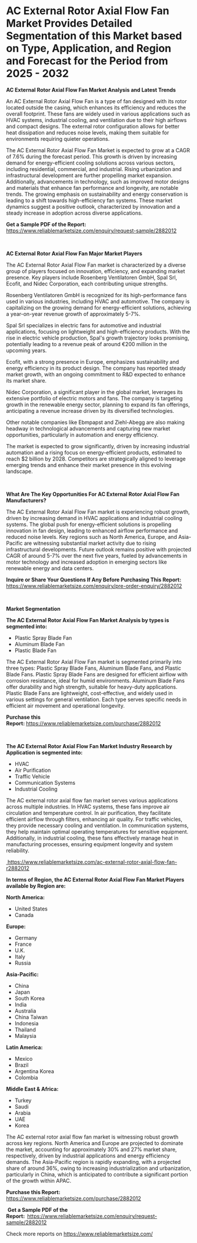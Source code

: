 <p><h1>AC External Rotor Axial Flow Fan Market Provides Detailed Segmentation of this Market based on Type, Application, and Region and Forecast for the Period from 2025 - 2032</h1></p><p><strong>AC External Rotor Axial Flow Fan Market Analysis and Latest Trends</strong></p>
<p><p>An AC External Rotor Axial Flow Fan is a type of fan designed with its rotor located outside the casing, which enhances its efficiency and reduces the overall footprint. These fans are widely used in various applications such as HVAC systems, industrial cooling, and ventilation due to their high airflows and compact designs. The external rotor configuration allows for better heat dissipation and reduces noise levels, making them suitable for environments requiring quieter operations.</p><p>The AC External Rotor Axial Flow Fan Market is expected to grow at a CAGR of 7.6% during the forecast period. This growth is driven by increasing demand for energy-efficient cooling solutions across various sectors, including residential, commercial, and industrial. Rising urbanization and infrastructural development are further propelling market expansion. Additionally, advancements in technology, such as improved motor designs and materials that enhance fan performance and longevity, are notable trends. The growing emphasis on sustainability and energy conservation is leading to a shift towards high-efficiency fan systems. These market dynamics suggest a positive outlook, characterized by innovation and a steady increase in adoption across diverse applications.</p></p>
<p><strong>Get a Sample PDF of the Report:&nbsp;</strong> <a href="https://www.reliablemarketsize.com/enquiry/request-sample/2882012?utm_campaign=2528&utm_medium=2&utm_source=Github&utm_content=ia&utm_term=12032025&utm_id=ac-external-rotor-axial-flow-fan">https://www.reliablemarketsize.com/enquiry/request-sample/2882012</a></p>
<p>&nbsp;</p>
<p><strong>AC External Rotor Axial Flow Fan Major Market Players</strong></p>
<p><p>The AC External Rotor Axial Flow Fan market is characterized by a diverse group of players focused on innovation, efficiency, and expanding market presence. Key players include Rosenberg Ventilatoren GmbH, Spal Srl, Ecofit, and Nidec Corporation, each contributing unique strengths.</p><p>Rosenberg Ventilatoren GmbH is recognized for its high-performance fans used in various industries, including HVAC and automotive. The company is capitalizing on the growing demand for energy-efficient solutions, achieving a year-on-year revenue growth of approximately 5-7%.</p><p>Spal Srl specializes in electric fans for automotive and industrial applications, focusing on lightweight and high-efficiency products. With the rise in electric vehicle production, Spal's growth trajectory looks promising, potentially leading to a revenue peak of around €200 million in the upcoming years.</p><p>Ecofit, with a strong presence in Europe, emphasizes sustainability and energy efficiency in its product design. The company has reported steady market growth, with an ongoing commitment to R&D expected to enhance its market share.</p><p>Nidec Corporation, a significant player in the global market, leverages its extensive portfolio of electric motors and fans. The company is targeting growth in the renewable energy sector, planning to expand its fan offerings, anticipating a revenue increase driven by its diversified technologies.</p><p>Other notable companies like Ebmpapst and Ziehl-Abegg are also making headway in technological advancements and capturing new market opportunities, particularly in automation and energy efficiency.</p><p>The market is expected to grow significantly, driven by increasing industrial automation and a rising focus on energy-efficient products, estimated to reach $2 billion by 2028. Competitors are strategically aligned to leverage emerging trends and enhance their market presence in this evolving landscape.</p></p>
<p>&nbsp;</p>
<p><strong>What Are The Key Opportunities For AC External Rotor Axial Flow Fan Manufacturers?</strong></p>
<p><p>The AC External Rotor Axial Flow Fan market is experiencing robust growth, driven by increasing demand in HVAC applications and industrial cooling systems. The global push for energy-efficient solutions is propelling innovation in fan design, leading to enhanced airflow performance and reduced noise levels. Key regions such as North America, Europe, and Asia-Pacific are witnessing substantial market activity due to rising infrastructural developments. Future outlook remains positive with projected CAGR of around 5-7% over the next five years, fueled by advancements in motor technology and increased adoption in emerging sectors like renewable energy and data centers.</p></p>
<p><strong>Inquire or Share Your Questions If Any Before Purchasing This Report:</strong> <a href="https://www.reliablemarketsize.com/enquiry/pre-order-enquiry/2882012?utm_campaign=2528&utm_medium=2&utm_source=Github&utm_content=ia&utm_term=12032025&utm_id=ac-external-rotor-axial-flow-fan">https://www.reliablemarketsize.com/enquiry/pre-order-enquiry/2882012</a></p>
<p>&nbsp;</p>
<p><strong>Market Segmentation</strong></p>
<p><strong>The AC External Rotor Axial Flow Fan Market Analysis by types is segmented into:</strong></p>
<p><ul><li>Plastic Spray Blade Fan</li><li>Aluminum Blade Fan</li><li>Plastic Blade Fan</li></ul></p>
<p><p>The AC External Rotor Axial Flow Fan market is segmented primarily into three types: Plastic Spray Blade Fans, Aluminum Blade Fans, and Plastic Blade Fans. Plastic Spray Blade Fans are designed for efficient airflow with corrosion resistance, ideal for humid environments. Aluminum Blade Fans offer durability and high strength, suitable for heavy-duty applications. Plastic Blade Fans are lightweight, cost-effective, and widely used in various settings for general ventilation. Each type serves specific needs in efficient air movement and operational longevity.</p></p>
<p><strong>Purchase this Report:&nbsp;</strong><a href="https://www.reliablemarketsize.com/purchase/2882012?utm_campaign=2528&utm_medium=2&utm_source=Github&utm_content=ia&utm_term=12032025&utm_id=ac-external-rotor-axial-flow-fan">https://www.reliablemarketsize.com/purchase/2882012</a></p>
<p>&nbsp;</p>
<p><strong>The AC External Rotor Axial Flow Fan Market Industry Research by Application is segmented into:</strong></p>
<p><ul><li>HVAC</li><li>Air Purification</li><li>Traffic Vehicle</li><li>Communication Systems</li><li>Industrial Cooling</li></ul></p>
<p><p>The AC external rotor axial flow fan market serves various applications across multiple industries. In HVAC systems, these fans improve air circulation and temperature control. In air purification, they facilitate efficient airflow through filters, enhancing air quality. For traffic vehicles, they provide necessary cooling and ventilation. In communication systems, they help maintain optimal operating temperatures for sensitive equipment. Additionally, in industrial cooling, these fans effectively manage heat in manufacturing processes, ensuring equipment longevity and system reliability.</p></p>
<p><a href="https://www.reliablemarketsize.com/ac-external-rotor-axial-flow-fan-r2882012?utm_campaign=2528&utm_medium=2&utm_source=Github&utm_content=ia&utm_term=12032025&utm_id=ac-external-rotor-axial-flow-fan">&nbsp;https://www.reliablemarketsize.com/ac-external-rotor-axial-flow-fan-r2882012</a></p>
<p><strong>In terms of Region, the AC External Rotor Axial Flow Fan Market Players available by Region are:</strong></p>
<p>
    <p> <strong> North America: </strong>
        <ul>
            <li>United States</li>
            <li>Canada</li>
        </ul>
        </p> 
    <p> <strong> Europe: </strong>
        <ul>
            <li>Germany</li>
            <li>France</li>
            <li>U.K.</li>
            <li>Italy</li>
            <li>Russia</li>
        </ul>
        </p> 
    <p> <strong> Asia-Pacific: </strong>
        <ul>
            <li>China</li>
            <li>Japan</li>
            <li>South Korea</li>
            <li>India</li>
            <li>Australia</li>
            <li>China Taiwan</li>
            <li>Indonesia</li>
            <li>Thailand</li>
            <li>Malaysia</li>
        </ul>
        </p> 
    <p> <strong> Latin America: </strong>
        <ul>
            <li>Mexico</li>
            <li>Brazil</li>
            <li>Argentina Korea</li>
            <li>Colombia</li>
        </ul>
        </p> 
    <p> <strong> Middle East & Africa: </strong>
        <ul>
            <li>Turkey</li>
            <li>Saudi</li>
            <li>Arabia</li>
            <li>UAE</li>
            <li>Korea</li>
        </ul>
    </p>
    </p>
<p><p>The AC external rotor axial flow fan market is witnessing robust growth across key regions. North America and Europe are projected to dominate the market, accounting for approximately 30% and 27% market share, respectively, driven by industrial applications and energy efficiency demands. The Asia-Pacific region is rapidly expanding, with a projected share of around 36%, owing to increasing industrialization and urbanization, particularly in China, which is anticipated to contribute a significant portion of the growth within APAC.</p></p>
<p><strong>Purchase this Report: </strong><a href="https://www.reliablemarketsize.com/purchase/2882012?utm_campaign=2528&utm_medium=2&utm_source=Github&utm_content=ia&utm_term=12032025&utm_id=ac-external-rotor-axial-flow-fan">https://www.reliablemarketsize.com/purchase/2882012</a></p>
<p>&nbsp;<strong>Get a Sample PDF of the Report:&nbsp;&nbsp;</strong><a href="https://www.reliablemarketsize.com/enquiry/request-sample/2882012?utm_campaign=2528&utm_medium=2&utm_source=Github&utm_content=ia&utm_term=12032025&utm_id=ac-external-rotor-axial-flow-fan">https://www.reliablemarketsize.com/enquiry/request-sample/2882012</a></p>
<p><strong></strong></p>
<p>Check more reports on <a href="https://www.reliablemarketsize.com/?utm_campaign=2528&utm_medium=2&utm_source=Github&utm_content=ia&utm_term=12032025&utm_id=ac-external-rotor-axial-flow-fan">https://www.reliablemarketsize.com/</a></p>
